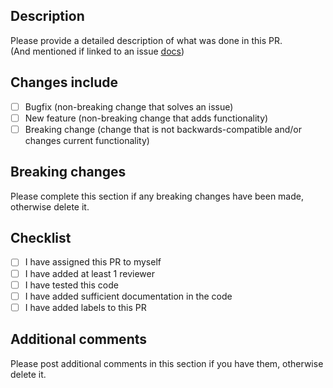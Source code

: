 ## Description

Please provide a detailed description of what was done in this PR.  
(And mentioned if linked to an issue [docs](https://docs.github.com/en/issues/tracking-your-work-with-issues/linking-a-pull-request-to-an-issue))

## Changes include

- [ ] Bugfix (non-breaking change that solves an issue)
- [ ] New feature (non-breaking change that adds functionality)
- [ ] Breaking change (change that is not backwards-compatible and/or changes current functionality)

## Breaking changes

Please complete this section if any breaking changes have been made, otherwise delete it.

## Checklist

- [ ] I have assigned this PR to myself
- [ ] I have added at least 1 reviewer
- [ ] I have tested this code
- [ ] I have added sufficient documentation in the code
- [ ] I have added labels to this PR

## Additional comments

Please post additional comments in this section if you have them, otherwise delete it.